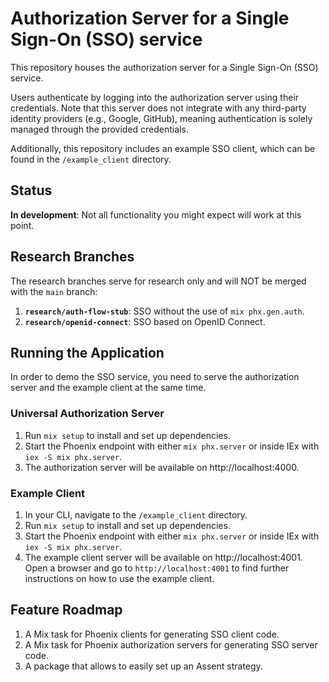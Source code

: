 # Authorization Server for a Single Sign-On (SSO) service
This repository houses the authorization server for a Single Sign-On (SSO) service.

Users authenticate by logging into the authorization server using their credentials. Note that this server does not integrate with any third-party identity providers (e.g., Google, GitHub), meaning authentication is solely managed through the provided credentials.

Additionally, this repository includes an example SSO client, which can be found in the `/example_client` directory.

## Status
**In development**: Not all functionality you might expect will work at this point.

## Research Branches
The research branches serve for research only and will NOT be merged with the `main` branch:
1. **`research/auth-flow-stub`**: SSO without the use of `mix phx.gen.auth`.
2. **`research/openid-connect`**: SSO based on OpenID Connect.

## Running the Application
In order to demo the SSO service, you need to serve the authorization server and the example client at the same time.

### Universal Authorization Server
1. Run `mix setup` to install and set up dependencies.
1. Start the Phoenix endpoint with either `mix phx.server` or inside IEx with `iex -S mix phx.server`.
1. The authorization server will be available on http://localhost:4000.

### Example Client
1. In your CLI, navigate to the `/example_client` directory.
1. Run `mix setup` to install and set up dependencies.
1. Start the Phoenix endpoint with either `mix phx.server` or inside IEx with `iex -S mix phx.server`.
1. The example client server will be available on http://localhost:4001. Open a browser and go to `http://localhost:4001` to find further instructions on how to use the example client.

## Feature Roadmap
1. A Mix task for Phoenix clients for generating SSO client code.
1. A Mix task for Phoenix authorization servers for generating SSO server code.
1. A package that allows to easily set up an Assent strategy.
